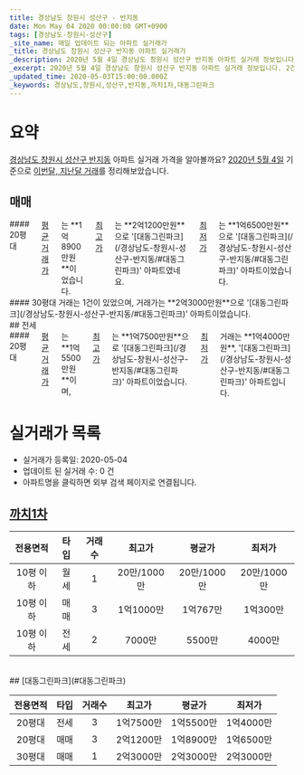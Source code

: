 ```yaml
---
title: 경상남도 창원시 성산구 - 반지동
date: Mon May 04 2020 00:00:00 GMT+0900
tags: [경상남도-창원시-성산구]
_site_name: 매일 업데이트 되는 아파트 실거래가
_title: 경상남도 창원시 성산구 반지동 아파트 실거래가
_description: 2020년 5월 4일 경상남도 창원시 성산구 반지동 아파트 실거래 정보입니다. 2건 아파트 정보가 있습니다.
_excerpt: 2020년 5월 4일 경상남도 창원시 성산구 반지동 아파트 실거래 정보입니다. 2건 아파트 정보가 있습니다.
_updated_time: 2020-05-03T15:00:00.000Z
_keywords: 경상남도,창원시,성산구,반지동,까치1차,대동그린파크
---
```





# 요약
<ins>경상남도 창원시 성산구 반지동</ins> 아파트 실거래 가격을 알아볼까요? <ins>2020년 5월 4일</ins> 기준으로 <ins>이번달, 지난달 거래</ins>를 정리해보았습니다.

## 매매
<div class="container">
<div class="six columns" markdown="1">
#### 20평대
<ins>평균 거래가</ins>는 **1억8900만원**이었습니다. <ins>최고가</ins>는 **2억1200만원**으로 '[대동그린파크](/경상남도-창원시-성산구-반지동/#대동그린파크)' 아파트였네요. <ins>최저가</ins>는 **1억6500만원**으로 '[대동그린파크](/경상남도-창원시-성산구-반지동/#대동그린파크)' 아파트이었습니다.
</div>
<div class="six columns" markdown="1">
#### 30평대
거래는 1건이 있었으며, 거래가는 **2억3000만원**으로 '[대동그린파크](/경상남도-창원시-성산구-반지동/#대동그린파크)' 아파트이었습니다.
</div>
</div>
## 전세
<div class="container">
<div class="twelve columns" markdown="1">
#### 20평대
<ins>평균 거래가</ins>는 **1억5500만원**이며, <ins>최고가</ins>는 **1억7500만원**으로 '[대동그린파크](/경상남도-창원시-성산구-반지동/#대동그린파크)' 아파트이었습니다. <ins>최저가</ins> 거래는 **1억4000만원**, '[대동그린파크](/경상남도-창원시-성산구-반지동/#대동그린파크)' 아파트입니다.
</div>
</div>



# 실거래가 목록
- 실거래가 등록일: 2020-05-04
- 업데이트 된 실거래 수: 0 건
- 아파트명을 클릭하면 외부 검색 페이지로 연결됩니다.

## [까치1차](#까치1차)

|전용면적|타입|거래수|최고가|평균가|최저가|
|:---:|:---:|:---:|:---:|:---:|:---:|
|10평 이하|<span class="deal-type-3">월세</span>|1|20만/1000만|20만/1000만|20만/1000만|
|10평 이하|<span class="deal-type-1">매매</span>|3|1억1000만|1억767만|1억300만|
|10평 이하|<span class="deal-type-2">전세</span>|2|7000만|5500만|4000만|

<br/>
## [대동그린파크](#대동그린파크)

|전용면적|타입|거래수|최고가|평균가|최저가|
|:---:|:---:|:---:|:---:|:---:|:---:|
|20평대|<span class="deal-type-2">전세</span>|3|1억7500만|1억5500만|1억4000만|
|20평대|<span class="deal-type-1">매매</span>|3|2억1200만|1억8900만|1억6500만|
|30평대|<span class="deal-type-1">매매</span>|1|2억3000만|2억3000만|2억3000만|

<br/>



